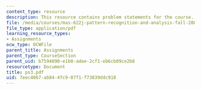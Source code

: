 ```yaml
---
content_type: resource
description: This resource contains problem statements for the course.
file: /media/courses/mas-622j-pattern-recognition-and-analysis-fall-2006/7eec4867ab844fc907f1f73839ddc918_ps3.pdf
file_type: application/pdf
learning_resource_types:
- Assignments
ocw_type: OCWFile
parent_title: Assignments
parent_type: CourseSection
parent_uid: b7594090-e1b0-adee-2cf1-eb6cb09ce2b8
resourcetype: Document
title: ps3.pdf
uid: 7eec4867-ab84-4fc9-07f1-f73839ddc918
---
```

